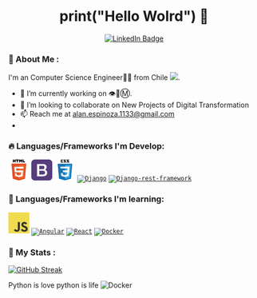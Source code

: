 <div id="hi" align="center">
  <h1>
   print("Hello Wolrd") 👋
  </h1>
</div>
<div id="badges" align="center">
  <a href="https://www.linkedin.com/in/alan-lorca-espinoza-003907114/">
    <img src="https://img.shields.io/badge/LinkedIn-blue?style=for-the-badge&logo=linkedin&logoColor=white" alt="LinkedIn Badge"/>
  </a>
</div>



### 🚀 About Me :
I'm an Computer Science Engineer🧑‍💻 from Chile <img src="https://images.emojiterra.com/google/noto-emoji/v2.034/512px/1f1e8-1f1f1.png" width="30">.

- 🔭 I’m currently working on 👁️🐝Ⓜ️.
- 👯 I’m looking to collaborate on New Projects of Digital Transformation
- 📫 Reach me at alan.espinoza.1133@gmail.com
- 
### 🔥 Languages/Frameworks I'm Develop:
<code><a href="https://en.wikipedia.org/wiki/HTML"><img alt="HTML 5" title="HTML 5" src="https://raw.githubusercontent.com/github/explore/80688e429a7d4ef2fca1e82350fe8e3517d3494d/topics/html/html.png" height="42"></a></code>
<code><a href="https://getbootstrap.com"><img alt="Bootstrap" title="Bootstrap" src="https://raw.githubusercontent.com/github/explore/80688e429a7d4ef2fca1e82350fe8e3517d3494d/topics/bootstrap/bootstrap.png" height="42"></a></code>
<code><a href="https://www.w3.org/Style/CSS/Overview.en.html"><img alt="CSS 3" title="CSS 3" src="https://raw.githubusercontent.com/github/explore/80688e429a7d4ef2fca1e82350fe8e3517d3494d/topics/css/css.png" height="42"></a></code>
<code><a href="https://www.djangoproject.com/"><img alt="Django" title="Django" src="https://static.djangoproject.com/img/logos/django-logo-negative.1d528e2cb5fb.png" height="42"></a></code>
<code><a href="https://www.django-rest-framework.org/"><img alt="Django-rest-framework" title="Django-rest-framework" src="https://storage.caktusgroup.com/media/blog-images/drf-logo2.png" height="42"></a></code>

### 🌱 Languages/Frameworks I'm learning:

<code><a href="https://developer.mozilla.org/en-US/docs/Web/JavaScript"><img alt="JavaScript" title="JavaScript" src="https://raw.githubusercontent.com/github/explore/80688e429a7d4ef2fca1e82350fe8e3517d3494d/topics/javascript/javascript.png" height="42"></a></code>
<code><a href="https://angular.io/"><img alt="Angular" title="Angular" src="https://upload.wikimedia.org/wikipedia/commons/thumb/c/cf/Angular_full_color_logo.svg/2048px-Angular_full_color_logo.svg.png" height="42"></a></code>
<code><a href="https://en.reactjs.org/"><img alt="React" title="React" src="https://upload.wikimedia.org/wikipedia/commons/thumb/4/47/React.svg/1200px-React.svg.png" height="42"></a></code>
<code><a href="https://www.docker.com/"><img alt="Docker" title="Docker" src="https://massive.io/wp-content/uploads/2021/10/docker-logo-stacked.png" height="42"></a></code>





### 🤖 My Stats :

[![GitHub Streak](https://github-readme-streak-stats.herokuapp.com?user=aljlorca&theme=dark&hide_border=true)](https://git.io/streak-stats)


<div> Python is love python is life 
<img alt="Docker" title="Docker" src="https://static.djangoproject.com/img/fundraising-heart.cd6bb84ffd33.svg" height="20"></div>
